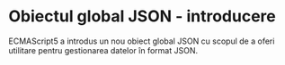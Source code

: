 # Obiectul global JSON - introducere

ECMAScript5 a introdus un nou obiect global JSON cu scopul de a oferi utilitare pentru gestionarea datelor în format JSON.
